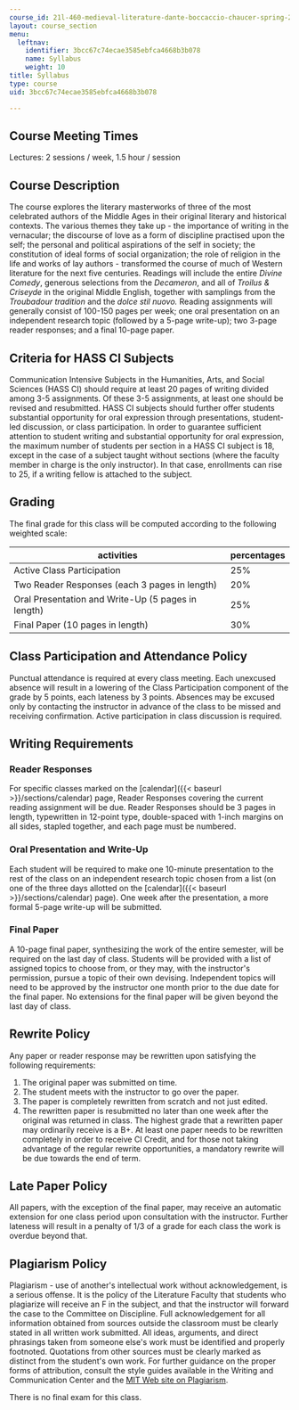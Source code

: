 ```yaml
---
course_id: 21l-460-medieval-literature-dante-boccaccio-chaucer-spring-2005
layout: course_section
menu:
  leftnav:
    identifier: 3bcc67c74ecae3585ebfca4668b3b078
    name: Syllabus
    weight: 10
title: Syllabus
type: course
uid: 3bcc67c74ecae3585ebfca4668b3b078

---
```


Course Meeting Times
--------------------

Lectures: 2 sessions / week, 1.5 hour / session

Course Description
------------------

The course explores the literary masterworks of three of the most celebrated authors of the Middle Ages in their original literary and historical contexts. The various themes they take up - the importance of writing in the vernacular; the discourse of love as a form of discipline practised upon the self; the personal and political aspirations of the self in society; the constitution of ideal forms of social organization; the role of religion in the life and works of lay authors - transformed the course of much of Western literature for the next five centuries. Readings will include the entire _Divine Comedy_, generous selections from the _Decameron_, and all of _Troilus & Criseyde_ in the original Middle English, together with samplings from the _Troubadour tradition_ and the _dolce stil nuovo._ Reading assignments will generally consist of 100-150 pages per week; one oral presentation on an independent research topic (followed by a 5-page write-up); two 3-page reader responses; and a final 10-page paper.

Criteria for HASS CI Subjects
-----------------------------

Communication Intensive Subjects in the Humanities, Arts, and Social Sciences (HASS CI) should require at least 20 pages of writing divided among 3-5 assignments. Of these 3-5 assignments, at least one should be revised and resubmitted. HASS CI subjects should further offer students substantial opportunity for oral expression through presentations, student-led discussion, or class participation. In order to guarantee sufficient attention to student writing and substantial opportunity for oral expression, the maximum number of students per section in a HASS CI subject is 18, except in the case of a subject taught without sections (where the faculty member in charge is the only instructor). In that case, enrollments can rise to 25, if a writing fellow is attached to the subject.

Grading
-------

The final grade for this class will be computed according to the following weighted scale:

| activities | percentages |
| --- | --- |
| Active Class Participation | 25% |
| Two Reader Responses (each 3 pages in length) | 20% |
| Oral Presentation and Write-Up (5 pages in length) | 25% |
| Final Paper (10 pages in length) | 30% 

Class Participation and Attendance Policy
-----------------------------------------

Punctual attendance is required at every class meeting. Each unexcused absence will result in a lowering of the Class Participation component of the grade by 5 points, each lateness by 3 points. Absences may be excused only by contacting the instructor in advance of the class to be missed and receiving confirmation. Active participation in class discussion is required.

Writing Requirements
--------------------

### Reader Responses

For specific classes marked on the [calendar]({{< baseurl >}}/sections/calendar) page, Reader Responses covering the current reading assignment will be due. Reader Responses should be 3 pages in length, typewritten in 12-point type, double-spaced with 1-inch margins on all sides, stapled together, and each page must be numbered.

### Oral Presentation and Write-Up

Each student will be required to make one 10-minute presentation to the rest of the class on an independent research topic chosen from a list (on one of the three days allotted on the [calendar]({{< baseurl >}}/sections/calendar) page). One week after the presentation, a more formal 5-page write-up will be submitted.

### Final Paper

A 10-page final paper, synthesizing the work of the entire semester, will be required on the last day of class. Students will be provided with a list of assigned topics to choose from, or they may, with the instructor's permission, pursue a topic of their own devising. Independent topics will need to be approved by the instructor one month prior to the due date for the final paper. No extensions for the final paper will be given beyond the last day of class.

Rewrite Policy
--------------

Any paper or reader response may be rewritten upon satisfying the following requirements:

1.  The original paper was submitted on time.
2.  The student meets with the instructor to go over the paper.
3.  The paper is completely rewritten from scratch and not just edited.
4.  The rewritten paper is resubmitted no later than one week after the original was returned in class. The highest grade that a rewritten paper may ordinarily receive is a B+. At least one paper needs to be rewritten completely in order to receive CI Credit, and for those not taking advantage of the regular rewrite opportunities, a mandatory rewrite will be due towards the end of term.

Late Paper Policy
-----------------

All papers, with the exception of the final paper, may receive an automatic extension for one class period upon consultation with the instructor. Further lateness will result in a penalty of 1/3 of a grade for each class the work is overdue beyond that.

Plagiarism Policy
-----------------

Plagiarism - use of another's intellectual work without acknowledgement, is a serious offense. It is the policy of the Literature Faculty that students who plagiarize will receive an F in the subject, and that the instructor will forward the case to the Committee on Discipline. Full acknowledgement for all information obtained from sources outside the classroom must be clearly stated in all written work submitted. All ideas, arguments, and direct phrasings taken from someone else's work must be identified and properly footnoted. Quotations from other sources must be clearly marked as distinct from the student's own work. For further guidance on the proper forms of attribution, consult the style guides available in the Writing and Communication Center and the [MIT Web site on Plagiarism](http://cmsw.mit.edu/writing-and-communication-center/avoiding-plagiarism/).

There is no final exam for this class.